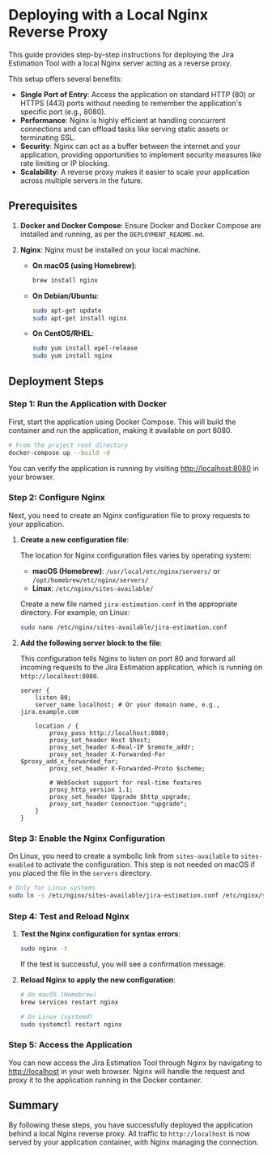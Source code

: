 # Deploying with a Local Nginx Reverse Proxy

This guide provides step-by-step instructions for deploying the Jira Estimation Tool with a local Nginx server acting as a reverse proxy.

This setup offers several benefits:
-   **Single Port of Entry**: Access the application on standard HTTP (80) or HTTPS (443) ports without needing to remember the application's specific port (e.g., 8080).
-   **Performance**: Nginx is highly efficient at handling concurrent connections and can offload tasks like serving static assets or terminating SSL.
-   **Security**: Nginx can act as a buffer between the internet and your application, providing opportunities to implement security measures like rate limiting or IP blocking.
-   **Scalability**: A reverse proxy makes it easier to scale your application across multiple servers in the future.

## Prerequisites

1.  **Docker and Docker Compose**: Ensure Docker and Docker Compose are installed and running, as per the `DEPLOYMENT_README.md`.
2.  **Nginx**: Nginx must be installed on your local machine.

    -   **On macOS (using Homebrew)**:
        ```bash
        brew install nginx
        ```
    -   **On Debian/Ubuntu**:
        ```bash
        sudo apt-get update
        sudo apt-get install nginx
        ```
    -   **On CentOS/RHEL**:
        ```bash
        sudo yum install epel-release
        sudo yum install nginx
        ```

## Deployment Steps

### Step 1: Run the Application with Docker

First, start the application using Docker Compose. This will build the container and run the application, making it available on port 8080.

```bash
# From the project root directory
docker-compose up --build -d
```

You can verify the application is running by visiting [http://localhost:8080](http://localhost:8080) in your browser.

### Step 2: Configure Nginx

Next, you need to create an Nginx configuration file to proxy requests to your application.

1.  **Create a new configuration file**:

    The location for Nginx configuration files varies by operating system:
    -   **macOS (Homebrew)**: `/usr/local/etc/nginx/servers/` or `/opt/homebrew/etc/nginx/servers/`
    -   **Linux**: `/etc/nginx/sites-available/`

    Create a new file named `jira-estimation.conf` in the appropriate directory. For example, on Linux:

    ```bash
    sudo nano /etc/nginx/sites-available/jira-estimation.conf
    ```

2.  **Add the following server block to the file**:

    This configuration tells Nginx to listen on port 80 and forward all incoming requests to the Jira Estimation application, which is running on `http://localhost:8080`.

    ```nginx
    server {
        listen 80;
        server_name localhost; # Or your domain name, e.g., jira.example.com

        location / {
            proxy_pass http://localhost:8080;
            proxy_set_header Host $host;
            proxy_set_header X-Real-IP $remote_addr;
            proxy_set_header X-Forwarded-For $proxy_add_x_forwarded_for;
            proxy_set_header X-Forwarded-Proto $scheme;

            # WebSocket support for real-time features
            proxy_http_version 1.1;
            proxy_set_header Upgrade $http_upgrade;
            proxy_set_header Connection "upgrade";
        }
    }
    ```

### Step 3: Enable the Nginx Configuration

On Linux, you need to create a symbolic link from `sites-available` to `sites-enabled` to activate the configuration. This step is not needed on macOS if you placed the file in the `servers` directory.

```bash
# Only for Linux systems
sudo ln -s /etc/nginx/sites-available/jira-estimation.conf /etc/nginx/sites-enabled/
```

### Step 4: Test and Reload Nginx

1.  **Test the Nginx configuration for syntax errors**:
    ```bash
    sudo nginx -t
    ```
    If the test is successful, you will see a confirmation message.

2.  **Reload Nginx to apply the new configuration**:
    ```bash
    # On macOS (Homebrew)
    brew services restart nginx

    # On Linux (systemd)
    sudo systemctl restart nginx
    ```

### Step 5: Access the Application

You can now access the Jira Estimation Tool through Nginx by navigating to [http://localhost](http://localhost) in your web browser. Nginx will handle the request and proxy it to the application running in the Docker container.

## Summary

By following these steps, you have successfully deployed the application behind a local Nginx reverse proxy. All traffic to `http://localhost` is now served by your application container, with Nginx managing the connection.